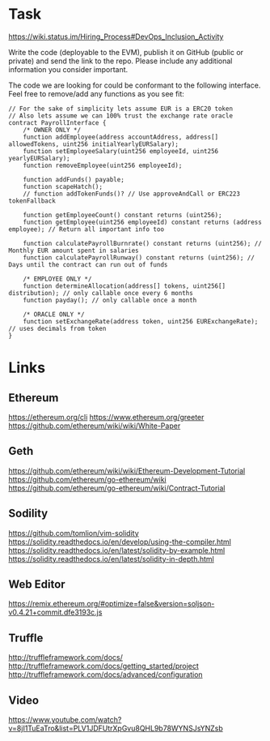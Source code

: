 # Task

https://wiki.status.im/Hiring_Process#DevOps_Inclusion_Activity

Write the code (deployable to the EVM), publish it on GitHub (public or private) and send the link to the repo. Please include any additional information you consider important.

The code we are looking for could be conformant to the following interface. Feel free to remove/add any functions as you see fit:

```
// For the sake of simplicity lets assume EUR is a ERC20 token
// Also lets assume we can 100% trust the exchange rate oracle
contract PayrollInterface {
	/* OWNER ONLY */
	function addEmployee(address accountAddress, address[] allowedTokens, uint256 initialYearlyEURSalary);
	function setEmployeeSalary(uint256 employeeId, uint256 yearlyEURSalary);
	function removeEmployee(uint256 employeeId);

	function addFunds() payable;
	function scapeHatch();
	// function addTokenFunds()? // Use approveAndCall or ERC223 tokenFallback

	function getEmployeeCount() constant returns (uint256);
	function getEmployee(uint256 employeeId) constant returns (address employee); // Return all important info too

	function calculatePayrollBurnrate() constant returns (uint256); // Monthly EUR amount spent in salaries
	function calculatePayrollRunway() constant returns (uint256); // Days until the contract can run out of funds

	/* EMPLOYEE ONLY */
	function determineAllocation(address[] tokens, uint256[] distribution); // only callable once every 6 months
	function payday(); // only callable once a month

	/* ORACLE ONLY */
	function setExchangeRate(address token, uint256 EURExchangeRate); // uses decimals from token
}
```

# Links

## Ethereum

https://ethereum.org/cli
https://www.ethereum.org/greeter
https://github.com/ethereum/wiki/wiki/White-Paper

## Geth

https://github.com/ethereum/wiki/wiki/Ethereum-Development-Tutorial
https://github.com/ethereum/go-ethereum/wiki
https://github.com/ethereum/go-ethereum/wiki/Contract-Tutorial

## Sodility

https://github.com/tomlion/vim-solidity
https://solidity.readthedocs.io/en/develop/using-the-compiler.html
https://solidity.readthedocs.io/en/latest/solidity-by-example.html
https://solidity.readthedocs.io/en/latest/solidity-in-depth.html

## Web Editor

https://remix.ethereum.org/#optimize=false&version=soljson-v0.4.21+commit.dfe3193c.js

## Truffle

http://truffleframework.com/docs/
http://truffleframework.com/docs/getting_started/project
http://truffleframework.com/docs/advanced/configuration

## Video

https://www.youtube.com/watch?v=8jI1TuEaTro&list=PLV1JDFUtrXpGvu8QHL9b78WYNSJsYNZsb
